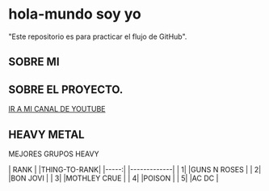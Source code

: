 # hola-mundo soy yo
"Este repositorio es para practicar el flujo de GitHub".
## SOBRE MI ##
## SOBRE EL PROYECTO.
[IR A MI CANAL DE YOUTUBE](https://www.youtube.com/@manuelcaceresretroedition80s)

## HEAVY METAL
MEJORES GRUPOS HEAVY


| RANK |    |THING-TO-RANK|
|-----:|    |-------------|
|     1|    |GUNS N ROSES |
|     2|    |BON JOVI     |
|     3|    |MOTHLEY CRUE |
|     4|    |POISON       |
|     5|    |AC DC        |
